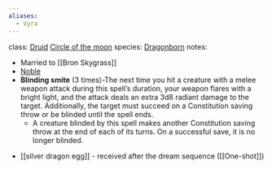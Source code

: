 ```yaml
---
aliases:
  - Vyra
---
```

class: [Druid](https://roll20.net/compendium/dnd5e/Druid#content) [Circle of the moon](https://www.dndbeyond.com/posts/629-druid-101-circle-of-the-moon?srsltid=AfmBOorOyj-eThy-gSs5b6a2i6Rhumu92Fd3HncoBp37T0RrqnFr4DQO)
species: [Dragonborn](https://roll20.net/compendium/dnd5e/Dragonborn#content)
notes:

* Married to [[Bron Skygrass]]
* [Noble](https://roll20.net/compendium/dnd5e/Noble#content)
* **Blinding smite** (3 times)-The next time you hit a creature with a melee weapon attack during this spell’s duration, your weapon flares with a bright light, and the attack deals an extra 3d8 radiant damage to the target. Additionally, the target must succeed on a Constitution saving throw or be blinded until the spell ends.
	* A creature blinded by this spell makes another Constitution saving throw at the end of each of its turns. On a successful save, it is no longer blinded.
- [[silver dragon egg]] - received after the dream sequence ([[One-shot]])